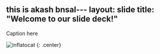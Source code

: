 

this is akash bnsal---
layout: slide
title: "Welcome to our slide deck!"
---

Caption here

![inflatocat](https://octodex.github.com/images/inflatocat.png)
{: .center}
